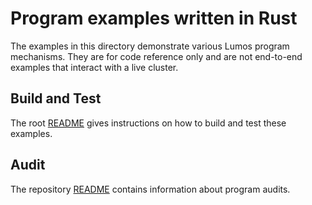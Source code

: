 # Program examples written in Rust

The examples in this directory demonstrate various Lumos program mechanisms.
They are for code reference only and are not end-to-end examples that interact
with a live cluster.

## Build and Test

The root [README](../../README.md) gives instructions on how to build and test
these examples.

## Audit

The repository [README](https://github.com/lumos-labs/lumos-program-library#audits)
contains information about program audits.
